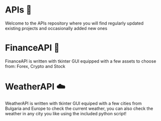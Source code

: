 # APIs 🚀
Welcome to the APIs repository where you will find regularly updated existing projects and occasionally added new ones
# FinanceAPI :money_with_wings:
FinanceAPI is written with tkinter GUI equipped with a few assets to choose from: 
Forex, Crypto and Stock
# WeatherAPI :cloud:
WeatherAPI is written with tkinter GUI equiped with a few cities from Bulgaria and Europe to check the current weather, 
you can also check the weather in any city you like using the included python script!

